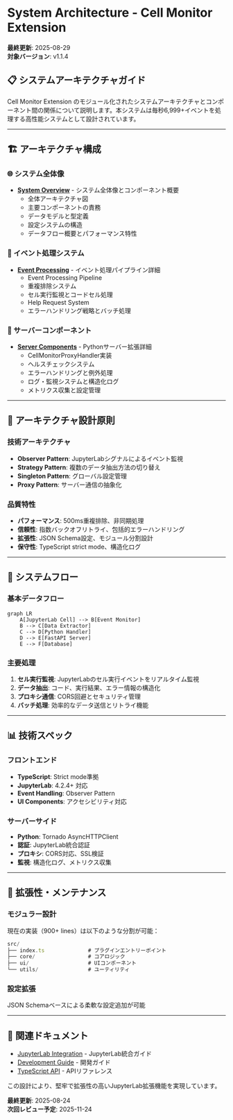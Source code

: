 # System Architecture - Cell Monitor Extension

**最終更新**: 2025-08-29  
**対象バージョン**: v1.1.4

## 📋 システムアーキテクチャガイド

Cell Monitor Extension のモジュール化されたシステムアーキテクチャとコンポーネント間の関係について説明します。本システムは毎秒6,999+イベントを処理する高性能システムとして設計されています。

---

## 🏗️ アーキテクチャ構成

### 🌐 システム全体像
- **[System Overview](SYSTEM_OVERVIEW.md)** - システム全体像とコンポーネント概要
  - 全体アーキテクチャ図
  - 主要コンポーネントの責務
  - データモデルと型定義
  - 設定システムの構造
  - データフロー概要とパフォーマンス特性

### 🔄 イベント処理システム
- **[Event Processing](SYSTEM_EVENT_PROCESSING.md)** - イベント処理パイプライン詳細
  - Event Processing Pipeline
  - 重複排除システム
  - セル実行監視とコードセル処理
  - Help Request System
  - エラーハンドリング戦略とバッチ処理

### 🐍 サーバーコンポーネント
- **[Server Components](SYSTEM_SERVER_COMPONENTS.md)** - Pythonサーバー拡張詳細
  - CellMonitorProxyHandler実装
  - ヘルスチェックシステム
  - エラーハンドリングと例外処理
  - ログ・監視システムと構造化ログ
  - メトリクス収集と設定管理

---

## 🎯 アーキテクチャ設計原則

### 技術アーキテクチャ
- **Observer Pattern**: JupyterLabシグナルによるイベント監視
- **Strategy Pattern**: 複数のデータ抽出方法の切り替え
- **Singleton Pattern**: グローバル設定管理
- **Proxy Pattern**: サーバー通信の抽象化

### 品質特性
- **パフォーマンス**: 500ms重複排除、非同期処理
- **信頼性**: 指数バックオフリトライ、包括的エラーハンドリング
- **拡張性**: JSON Schema設定、モジュール分割設計
- **保守性**: TypeScript strict mode、構造化ログ

---

## 🔄 システムフロー

### 基本データフロー
```mermaid
graph LR
    A[JupyterLab Cell] --> B[Event Monitor]
    B --> C[Data Extractor]
    C --> D[Python Handler]
    D --> E[FastAPI Server]
    E --> F[Database]
```

### 主要処理
1. **セル実行監視**: JupyterLabのセル実行イベントをリアルタイム監視
2. **データ抽出**: コード、実行結果、エラー情報の構造化
3. **プロキシ通信**: CORS回避とセキュリティ管理
4. **バッチ処理**: 効率的なデータ送信とリトライ機能

---

## 📊 技術スペック

### フロントエンド
- **TypeScript**: Strict mode準拠
- **JupyterLab**: 4.2.4+ 対応
- **Event Handling**: Observer Pattern
- **UI Components**: アクセシビリティ対応

### サーバーサイド
- **Python**: Tornado AsyncHTTPClient
- **認証**: JupyterLab統合認証
- **プロキシ**: CORS対応、SSL検証
- **監視**: 構造化ログ、メトリクス収集

---

## 🔧 拡張性・メンテナンス

### モジュラー設計
現在の実装（900+ lines）は以下のような分割が可能：

```typescript
src/
├── index.ts              # プラグインエントリーポイント
├── core/                 # コアロジック
├── ui/                   # UIコンポーネント
└── utils/                # ユーティリティ
```

### 設定拡張
JSON Schemaベースによる柔軟な設定追加が可能

---

## 🔗 関連ドキュメント

- [JupyterLab Integration](../integration/JUPYTERLAB_INTEGRATION.md) - JupyterLab統合ガイド
- [Development Guide](../DEVELOPMENT_GUIDE.md) - 開発ガイド
- [TypeScript API](../api/TYPESCRIPT_API.md) - APIリファレンス

この設計により、堅牢で拡張性の高いJupyterLab拡張機能を実現しています。

**最終更新**: 2025-08-24  
**次回レビュー予定**: 2025-11-24
